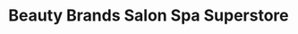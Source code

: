---
title: "Beauty Brands Salon Spa Superstore"
url: /chandler/beauty-brands-salon-spa-superstore/
shop: Kosmetik
---